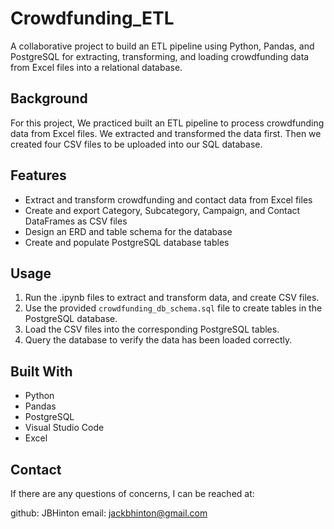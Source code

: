 # Crowdfunding_ETL


A collaborative project to build an ETL pipeline using Python, Pandas, and PostgreSQL for extracting, transforming, and loading crowdfunding data from Excel files into a relational database.

## Background

For this project, We practiced built an ETL pipeline to process crowdfunding data from Excel files. We extracted and transformed the data first. Then we  created four CSV files to be uploaded into  our SQL database.

## Features

- Extract and transform crowdfunding and contact data from Excel files
- Create and export Category, Subcategory, Campaign, and Contact DataFrames as CSV files
- Design an ERD and table schema for the database
- Create and populate PostgreSQL database tables

## Usage

1. Run the .ipynb files to extract and transform data, and create CSV files.
2. Use the provided `crowdfunding_db_schema.sql` file to create tables in the PostgreSQL database.
3. Load the CSV files into the corresponding PostgreSQL tables.
4. Query the database to verify the data has been loaded correctly.

## Built With

- Python
- Pandas
- PostgreSQL
- Visual Studio Code
- Excel


## Contact
If there are any questions of concerns, I can be reached at:

github: JBHinton
email: jackbhinton@gmail.com